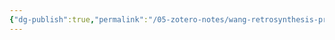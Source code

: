 ```yaml
---
{"dg-publish":true,"permalink":"/05-zotero-notes/wang-retrosynthesis-prediction-interpretable2023/","title":"Retrosynthesis prediction with an interpretable deep-learning framework based on molecular assembly tasks","noteIcon":"","created":"2025-06-16T14:43","updated":"2025-07-01T11:57"}
---
```



